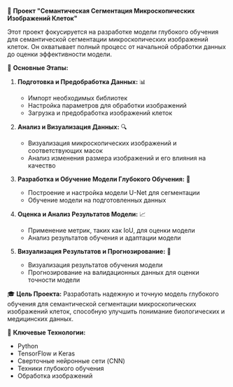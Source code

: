 🔬 **Проект "Семантическая Сегментация Микроскопических Изображений Клеток"**

Этот проект фокусируется на разработке модели глубокого обучения для семантической сегментации микроскопических изображений клеток. Он охватывает полный процесс от начальной обработки данных до оценки эффективности модели.

🧬 **Основные Этапы:**

1. **Подготовка и Предобработка Данных:** 📊
   - Импорт необходимых библиотек
   - Настройка параметров для обработки изображений
   - Загрузка и предобработка изображений клеток

2. **Анализ и Визуализация Данных:** 🔍
   - Визуализация микроскопических изображений и соответствующих масок
   - Анализ изменения размера изображений и его влияния на качество

3. **Разработка и Обучение Модели Глубокого Обучения:** 🤖
   - Построение и настройка модели U-Net для сегментации
   - Обучение модели на подготовленных данных

4. **Оценка и Анализ Результатов Модели:** 📈
   - Применение метрик, таких как IoU, для оценки модели
   - Анализ результатов обучения и адаптации модели

5. **Визуализация Результатов и Прогнозирование:** 🎯
   - Визуализация результатов обучения модели
   - Прогнозирование на валидационных данных для оценки точности модели

🎓 **Цель Проекта:**
Разработать надежную и точную модель глубокого обучения для семантической сегментации микроскопических изображений клеток, способную улучшить понимание биологических и медицинских данных.

🔧 **Ключевые Технологии:**
- Python
- TensorFlow и Keras
- Сверточные нейронные сети (CNN)
- Техники глубокого обучения
- Обработка изображений

